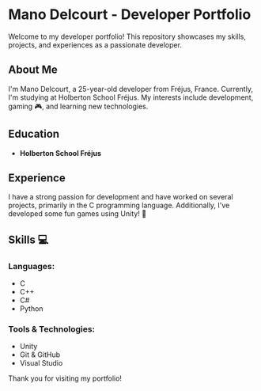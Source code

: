 # Mano Delcourt - Developer Portfolio

Welcome to my developer portfolio! This repository showcases my skills, projects, and experiences as a passionate developer.

## About Me

I'm Mano Delcourt, a 25-year-old developer from Fréjus, France. Currently, I'm studying at Holberton School Fréjus. My interests include development, gaming 🎮, and learning new technologies.

## Education

- **Holberton School Fréjus**

## Experience

I have a strong passion for development and have worked on several projects, primarily in the C programming language. Additionally, I've developed some fun games using Unity! 🎉

## Skills 💻

### Languages:
- C
- C++
- C#
- Python

### Tools & Technologies:
- Unity
- Git & GitHub
- Visual Studio

Thank you for visiting my portfolio!
